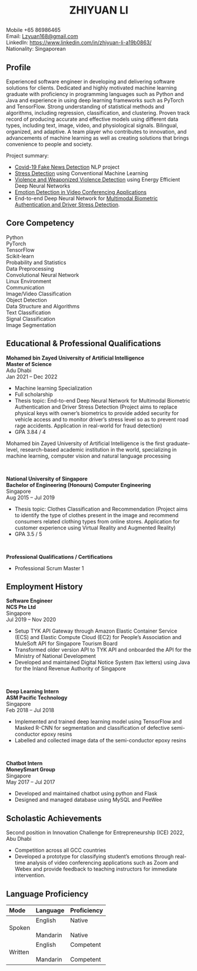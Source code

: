# <p align="center"> ZHIYUAN LI </p>  
Mobile +65 86986465 <br/>                        <!--<img align="right" src="https://github.com/lzyuan168/lzyuan168.github.io/blob/main/scan3.jpg" height=115 width=100> -->
Email: Lzyuan168@gmail.com <br/>
LinkedIn: https://www.linkedin.com/in/zhiyuan-li-a19b0863/ <br/> 
Nationality: Singaporean


## Profile

Experienced software engineer in developing and delivering software solutions for clients. Dedicated and highly motivated machine learning graduate with proficiency in programming languages such as Python and Java and experience in using deep learning frameworks such as PyTorch and TensorFlow. Strong understanding of statistical methods and algorithms, including regression, classification, and clustering. Proven track record of producing accurate and effective models using different data types, including text, image, video, and physiological signals. Bilingual, organized, and adaptive. A team player who contributes to innovation, and advancements of machine learning as well as creating solutions that brings convenience to people and society.

Project summary:
* [Covid-19 Fake News Detection](https://github.com/lzyuan168/fake_news_detection) NLP project
* [Stress Detection](https://github.com/lzyuan168/stress_detection_through_ood) using Conventional Machine Learning 
* [Violence and Weaponized Violence Detection](https://github.com/lzyuan168/Violence_Detection) using Energy Efficient Deep Neural Networks
* [Emotion Detection in Video Conferencing Applications](https://github.com/lzyuan168/Emotion-Recognition) 
* End-to-end Deep Neural Network for [Multimodal Biometric Authentication and Driver Stress Detection](https://github.com/lzyuan168/multimodal_biometric_authentication).


## Core Competency

Python\
PyTorch\
TensorFlow\
Scikit-learn\
Probability and Statistics\
Data Preprocessing\
Convolutional Neural Network\
Linux Environment\
Communication\
Image/Video Classification\
Object Detection\
Data Structure and Algorithms\
Text Classification\
Signal Classification\
Image Segmentation


## Educational & Professional Qualifications

**Mohamed bin Zayed University of Artificial Intelligence**\
**Master of Science**\
Adu Dhabi\
Jan 2021 – Dec 2022

* Machine learning Specialization
* Full scholarship
* Thesis topic: End-to-end Deep Neural Network for Multimodal Biometric Authentication and Driver Stress Detection (Project aims to replace physical keys with owner’s biometrics to provide added security for vehicle access and to monitor driver’s stress level so as to prevent road rage accidents. Application in real-world for fraud detection)
* GPA 3.84 / 4

Mohamed bin Zayed University of Artificial Intelligence is the first graduate-level, research-based academic institution in the world, specializing in machine learning, computer vision and natural language processing

<br>

**National University of Singapore**\
**Bachelor of Engineering (Honours) Computer Engineering**\
Singapore\
Aug 2015 – Jul 2019

* Thesis topic: Clothes Classification and Recommendation (Project aims to identify the type of clothes present in the image and recommend consumers related clothing types from online stores. Application for customer experience using Virtual Reality and Augmented Reality)
* GPA 3.5 / 5

<br>

**Professional Qualifications / Certifications**

* Professional Scrum Master 1


## Employment History

**Software Engineer**\
**NCS Pte Ltd**\
Singapore\
Jul 2019 – Nov 2020

*	Setup TYK API Gateway through Amazon Elastic Container Service (ECS) and Elastic Compute Cloud (EC2) for People’s Association and MuleSoft API for Singapore Tourism Board
*	Transformed older version API to TYK API and onboarded the API for the Ministry of National Development
*	Developed and maintained Digital Notice System (tax letters) using Java for the Inland Revenue Authority of Singapore


<br> 

**Deep Learning Intern**\
**ASM Pacific Technology**\
Singapore\
Feb 2018 – Jul 2018

* Implemented and trained deep learning model using TensorFlow and Masked R-CNN for segmentation and classification of defective semi-conductor epoxy resins
*	Labelled and collected image data of the semi-conductor epoxy resins


<br>

**Chatbot Intern**\
**MoneySmart Group**\
Singapore\
May 2017 – Jul 2017

*	Developed and maintained chatbot using python and Flask
*	Designed and managed database using MySQL and PeeWee



## Scholastic Achievements

Second position in Innovation Challenge for Entrepreneurship (ICE) 2022, Abu Dhabi

* Competition across all GCC countries
* Developed a prototype for classifying student’s emotions through real-time analysis of video conferencing applications such as Zoom and Webex and provide feedback to teaching instructors for immediate intervention.


## Language Proficiency

| Mode 	| Language 	| Proficiency 	|
|:---	|:---	|:---	|
| Spoken 	| English<br>   <br>Mandarin 	| Native<br>   <br>Native 	|
| Written 	| English<br>   <br>Mandarin 	| Competent<br>   <br>Competent 	|

